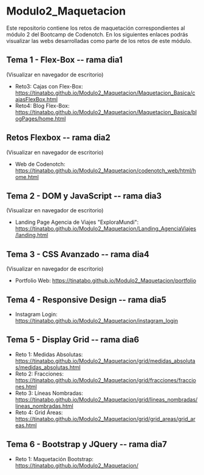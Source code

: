 # Modulo2_Maquetacion
Este repositorio contiene los retos de maquetación correspondientes al módulo 2 del Bootcamp de Codenotch.
En los siguientes enlaces podrás visualizar las webs desarrolladas como parte de los retos de este módulo.

## Tema 1 - Flex-Box -- rama dia1
(Visualizar en navegador de escritorio)
- Reto3: Cajas con Flex-Box: https://tinatabo.github.io/Modulo2_Maquetacion/Maquetacion_Basica/cajasFlexBox.html
- Reto4: Blog Flex-Box: https://tinatabo.github.io/Modulo2_Maquetacion/Maquetacion_Basica/blogPages/home.html

## Retos Flexbox -- rama dia2
(Visualizar en navegador de escritorio)
- Web de Codenotch: https://tinatabo.github.io/Modulo2_Maquetacion/codenotch_web/html/home.html

## Tema 2 - DOM y JavaScript -- rama dia3
(Visualizar en navegador de escritorio)
- Landing Page Agencia de Viajes "ExploraMundi": https://tinatabo.github.io/Modulo2_Maquetacion/Landing_AgenciaViajes/landing.html

## Tema 3 - CSS Avanzado -- rama dia4
(Visualizar en navegador de escritorio)
- Portfolio Web: https://tinatabo.github.io/Modulo2_Maquetacion/portfolio

## Tema 4 - Responsive Design -- rama dia5
- Instagram Login: https://tinatabo.github.io/Modulo2_Maquetacion/instagram_login

## Tema 5 - Display Grid -- rama dia6
- Reto 1: Medidas Absolutas: https://tinatabo.github.io/Modulo2_Maquetacion/grid/medidas_absolutas/medidas_absolutas.html
- Reto 2: Fracciones: https://tinatabo.github.io/Modulo2_Maquetacion/grid/fracciones/fracciones.html
- Reto 3: Líneas Nombradas: https://tinatabo.github.io/Modulo2_Maquetacion/grid/lineas_nombradas/lineas_nombradas.html
- Reto 4: Grid Áreas: https://tinatabo.github.io/Modulo2_Maquetacion/grid/grid_areas/grid_areas.html

## Tema 6 - Bootstrap y JQuery -- rama dia7
- Reto 1: Maquetación Bootstrap: https://tinatabo.github.io/Modulo2_Maquetacion/
